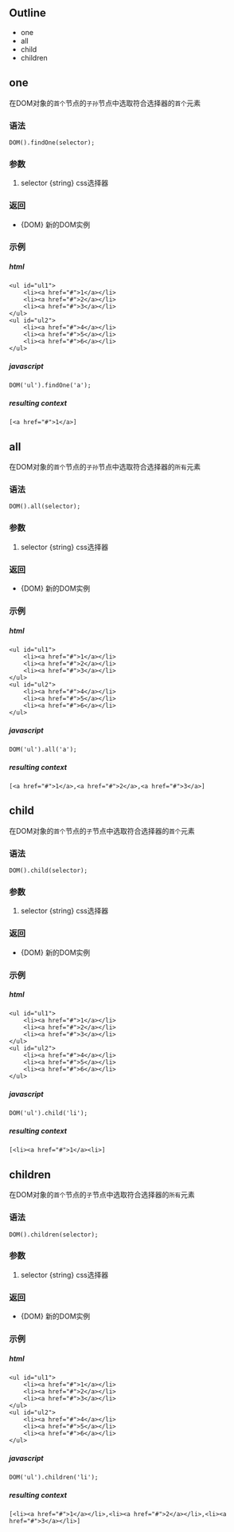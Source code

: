Outline
----
- one
- all
- child
- children

one
-----
在DOM对象的`首个`节点的`子孙`节点中选取符合选择器的`首个`元素

### 语法
	
	DOM().findOne(selector);

### 参数

1. selector {string} css选择器

### 返回

- {DOM} 新的DOM实例

### 示例

##### html
	<ul id="ul1">
		<li><a href="#">1</a></li>
		<li><a href="#">2</a></li>
		<li><a href="#">3</a></li>
	</ul>
	<ul id="ul2">
		<li><a href="#">4</a></li>
		<li><a href="#">5</a></li>
		<li><a href="#">6</a></li>
	</ul>

##### javascript

	DOM('ul').findOne('a');
	
##### resulting context

	[<a href="#">1</a>]

all
-----
在DOM对象的`首个`节点的`子孙`节点中选取符合选择器的`所有`元素

### 语法

	DOM().all(selector);

### 参数

1. selector {string} css选择器

### 返回

- {DOM} 新的DOM实例

### 示例

##### html
	<ul id="ul1">
		<li><a href="#">1</a></li>
		<li><a href="#">2</a></li>
		<li><a href="#">3</a></li>
	</ul>
	<ul id="ul2">
		<li><a href="#">4</a></li>
		<li><a href="#">5</a></li>
		<li><a href="#">6</a></li>
	</ul>

##### javascript

	DOM('ul').all('a');
	
##### resulting context

	[<a href="#">1</a>,<a href="#">2</a>,<a href="#">3</a>]


child
-----
在DOM对象的`首个`节点的`子`节点中选取符合选择器的`首个`元素

### 语法

	DOM().child(selector);

### 参数

1. selector {string} css选择器

### 返回

- {DOM} 新的DOM实例

### 示例

##### html
	<ul id="ul1">
		<li><a href="#">1</a></li>
		<li><a href="#">2</a></li>
		<li><a href="#">3</a></li>
	</ul>
	<ul id="ul2">
		<li><a href="#">4</a></li>
		<li><a href="#">5</a></li>
		<li><a href="#">6</a></li>
	</ul>

##### javascript

	DOM('ul').child('li');
	
##### resulting context

	[<li><a href="#">1</a><li>]

children
-----
在DOM对象的`首个`节点的`子`节点中选取符合选择器的`所有`元素

### 语法

	DOM().children(selector);

### 参数

1. selector {string} css选择器

### 返回

- {DOM} 新的DOM实例

### 示例

##### html
	<ul id="ul1">
		<li><a href="#">1</a></li>
		<li><a href="#">2</a></li>
		<li><a href="#">3</a></li>
	</ul>
	<ul id="ul2">
		<li><a href="#">4</a></li>
		<li><a href="#">5</a></li>
		<li><a href="#">6</a></li>
	</ul>

##### javascript

	DOM('ul').children('li');
	
##### resulting context

	[<li><a href="#">1</a></li>,<li><a href="#">2</a></li>,<li><a href="#">3</a></li>]